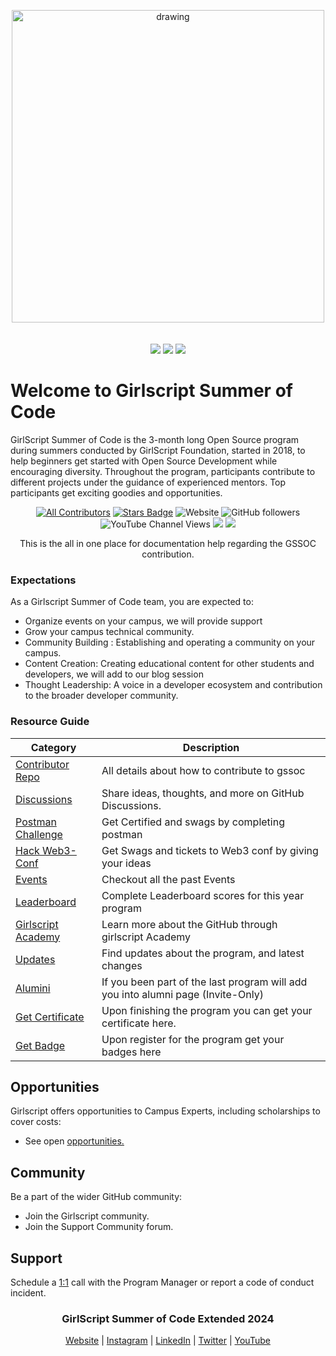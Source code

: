 
<div align="center">

<img src="https://raw.githubusercontent.com/girlscript/gssoc-assets/main/Logos/GS_logo_White.png#gh-dark-mode-only" alt="drawing" width="500"/><br><br><br>
<a href="https://github.com/girlscript"><img src="https://img.shields.io/badge/Girlscript GitHub%20-%231DA1F2.svg?&style=for-the-badge&logo=GitHub&logoColor=white&color=grey"></a> <a href="https://twitter.com/girlscriptsoc"><img src="https://img.shields.io/badge/Twitter%20-%231DA1F2.svg?&style=for-the-badge&logo=Twitter&logoColor=white"></a>  <a href="https://www.facebook.com/girlscriptsoc/"><img src="https://img.shields.io/badge/Facebook%20-%231DA1F2.svg?&style=for-the-badge&logo=Facebook&logoColor=white&color=0573e7"></a>
</div>

# Welcome to Girlscript Summer of Code

GirlScript Summer of Code is the 3-month long Open Source program during summers conducted by GirlScript Foundation, started in 2018, to help beginners get started with Open Source Development while encouraging diversity. Throughout the program, participants contribute to different projects under the guidance of experienced mentors. Top participants get exciting goodies and opportunities.

<div align="center">
  
<!-- ALL-CONTRIBUTORS-BADGE:START - Do not remove or modify this section -->

[![All Contributors](https://img.shields.io/badge/all_contributors-1-orange.svg?style=flat-square)](#contributors-)
<a href="https://github.com/GSSoC24/stargazers"><img src="https://img.shields.io/github/stars/GSSoC24" alt="Stars Badge"/></a>
![Website](https://img.shields.io/website?url=https%3A%2F%2Fgssoc.girlscript.tech%2F)
![GitHub followers](https://img.shields.io/github/followers/GSSoC24)
![YouTube Channel Views](https://img.shields.io/youtube/channel/views/UCBOlJtDcWNh0aUkS2CfI8Aw)
<a href=""><img src="https://discord.com/api/guilds/1231112132595028008/widget.png?style=shield"></a>
[![](https://visitcount.itsvg.in/api?id=contributor-gssoc&label=Profile%20Views&icon=0&pretty=true)](https://visitcount.itsvg.in)
<!-- ALL-CONTRIBUTORS-BADGE:END -->
This is the all in one place for documentation help regarding the GSSOC contribution.
</div>

### Expectations

As a Girlscript Summer of Code team, you are expected to:

- Organize events on your campus, we will provide support 
- Grow your campus technical community.
- Community Building : Establishing and operating a community on your campus.
- Content Creation: Creating educational content for other students and developers, we will add to our blog session
- Thought Leadership: A voice in a developer ecosystem and contribution to the broader developer community.

### Resource Guide

| Category             | Description                                                                                      |
|----------------------|--------------------------------------------------------------------------------------------------|
| [Contributor Repo](https://github.com/orgs/GSSoC24/discussions)| All details about how to contribute to gssoc                                             |
| [Discussions](https://github.com/orgs/GSSoC24/discussions)            |  Share ideas, thoughts, and more on GitHub Discussions.                                               |
| [Postman Challenge](https://github.com/GSSoC24/Postman-Challenge)           | Get Certified and swags by completing postman                                                |
| [Hack Web3-Conf](https://github.com/GSSoC24/Hack-Web3Conf)          |  Get Swags and tickets to Web3 conf by giving your ideas                                         |
| [Events](https://gssoc.girlscript.tech/event)       | Checkout all the past Events                                              |
| [Leaderboard](https://gssoc.girlscript.tech/leaderboard)             | Complete Leaderboard scores for this year program                                                          |
| [Girlscript Academy](https://gssoc.girlscript.tech/gssoc_academy)             | Learn more about the GitHub through girlscript Academy                                                            |
| [Updates](https://gssoc.girlscript.tech/update)             | Find updates about the program, and latest changes                                      |
| [Alumini](https://github.com/GSSoC24/alumni)             | If you been part of the last program will add you into alumni page  (Invite-Only)                                                     |
| [Get Certificate](https://gssoc.girlscript.tech/verify_cert)             | Upon finishing the program you can get your certificate here.                                                    |
| [Get Badge](https://gssoc.girlscript.tech/badgeId)             | Upon register for the program get your badges here                                                   |



## Opportunities

Girlscript offers opportunities to Campus Experts, including scholarships to cover costs:

- See open [opportunities.](https://gssoc.girlscript.tech/project)


## Community

Be a part of the wider GitHub community:

- Join the Girlscript community.
- Join the Support Community forum.

## Support

Schedule a [1:1](https://github.com/sanjay-kv) call with the Program Manager or report a code of conduct incident.

</div>
    <div align="center">

### GirlScript Summer of Code Extended 2024

[Website](https://gssoc.girlscript.tech/) | [Instagram](https://www.instagram.com/girlscriptsummerofcode/?hl=en) | [LinkedIn](https://www.linkedin.com/company/girlscriptsoc) | [Twitter](https://twitter.com/girlscriptsoc) | [YouTube](https://www.youtube.com/@girlscriptfoundation45)

</div>



